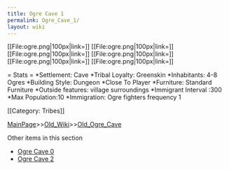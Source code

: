 ```yaml
---
title: Ogre Cave 1
permalink: Ogre_Cave_1/
layout: wiki
---
```

[[File:ogre.png|100px|link=]]
[[File:ogre.png|100px|link=]]
[[File:ogre.png|100px|link=]]
[[File:ogre.png|100px|link=]]
[[File:ogre.png|100px|link=]]
[[File:ogre.png|100px|link=]]

= Stats =
*Settlement: Cave
*Tribal Loyalty: Greenskin
*Inhabitants: 4-8 Ogres
*Building Style: Dungeon
*Close To Player
*Furniture: Standard Furniture
*Outside features: village surroundings 
*Immigrant Interval :300 
*Max Population:10 
*Immigration: Ogre fighters frequency 1

[[Category: Tribes]]

[MainPage](/keeperrl_wiki/ "wikilink")>>[Old_Wiki](/keeperrl_wiki/Old_Wiki "wikilink")>>[Old_Ogre_Cave](/keeperrl_wiki/Old_Ogre_Cave "wikilink")

Other items in this section
-    [Ogre Cave 0](/keeperrl_wiki/Ogre_Cave_0 "wikilink")
-    [Ogre Cave 2](/keeperrl_wiki/Ogre_Cave_2 "wikilink")
